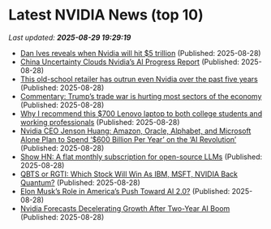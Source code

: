 # Latest NVIDIA News (top 10)
_Last updated: **2025-08-29 19:29:19**_

- [Dan Ives reveals when Nvidia will hit $5 trillion](https://biztoc.com/x/7c597465eb6e016a) (Published: 2025-08-28)
- [China Uncertainty Clouds Nvidia’s AI Progress Report](https://biztoc.com/x/a7295ba173f58c51) (Published: 2025-08-28)
- [This old-school retailer has outrun even Nvidia over the past five years](https://biztoc.com/x/e1f6fb930748548f) (Published: 2025-08-28)
- [Commentary: Trump’s trade war is hurting most sectors of the economy](https://finance.yahoo.com/news/commentary-trumps-trade-war-is-hurting-most-sectors-of-the-economy-191706763.html) (Published: 2025-08-28)
- [Why I recommend this $700 Lenovo laptop to both college students and working professionals](https://www.zdnet.com/article/why-i-recommend-this-700-lenovo-laptop-to-both-college-students-and-working-professionals/) (Published: 2025-08-28)
- [Nvidia CEO Jenson Huang: Amazon, Oracle, Alphabet, and Microsoft Alone Plan to Spend ‘$600 Billion Per Year’ on the ‘AI Revolution’](https://biztoc.com/x/1982053ca767d6e2) (Published: 2025-08-28)
- [Show HN: A flat monthly subscription for open-source LLMs](https://synthetic.new/newsletter/entries/subscriptions) (Published: 2025-08-28)
- [QBTS or RGTI: Which Stock Will Win As IBM, MSFT, NVIDIA Back Quantum?](https://finance.yahoo.com/news/qbts-rgti-stock-win-ibm-190000443.html) (Published: 2025-08-28)
- [Elon Musk’s Role in America’s Push Toward AI 2.0?](https://www.globenewswire.com/news-release/2025/08/28/3141071/0/en/Elon-Musk-s-Role-in-America-s-Push-Toward-AI-2-0.html) (Published: 2025-08-28)
- [Nvidia Forecasts Decelerating Growth After Two-Year AI Boom](https://biztoc.com/x/843458a70a4cba42) (Published: 2025-08-28)

